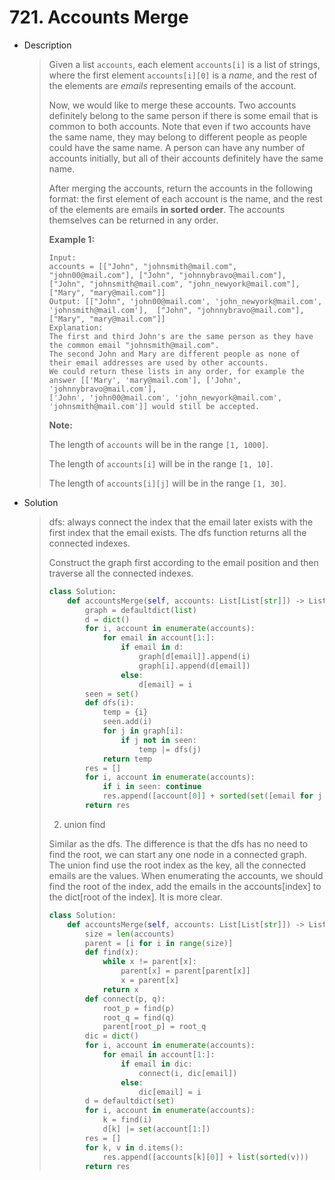 # 721. Accounts Merge

- Description

  > Given a list `accounts`, each element `accounts[i]` is a list of strings, where the first element `accounts[i][0]` is a *name*, and the rest of the elements are *emails* representing emails of the account.
  >
  > Now, we would like to merge these accounts. Two accounts definitely belong to the same person if there is some email that is common to both accounts. Note that even if two accounts have the same name, they may belong to different people as people could have the same name. A person can have any number of accounts initially, but all of their accounts definitely have the same name.
  >
  > After merging the accounts, return the accounts in the following format: the first element of each account is the name, and the rest of the elements are emails **in sorted order**. The accounts themselves can be returned in any order.
  >
  > **Example 1:**
  >
  > ```
  > Input: 
  > accounts = [["John", "johnsmith@mail.com", "john00@mail.com"], ["John", "johnnybravo@mail.com"], ["John", "johnsmith@mail.com", "john_newyork@mail.com"], ["Mary", "mary@mail.com"]]
  > Output: [["John", 'john00@mail.com', 'john_newyork@mail.com', 'johnsmith@mail.com'],  ["John", "johnnybravo@mail.com"], ["Mary", "mary@mail.com"]]
  > Explanation: 
  > The first and third John's are the same person as they have the common email "johnsmith@mail.com".
  > The second John and Mary are different people as none of their email addresses are used by other accounts.
  > We could return these lists in any order, for example the answer [['Mary', 'mary@mail.com'], ['John', 'johnnybravo@mail.com'], 
  > ['John', 'john00@mail.com', 'john_newyork@mail.com', 'johnsmith@mail.com']] would still be accepted.
  > ```
  >
  > 
  >
  > **Note:**
  >
  > The length of `accounts` will be in the range `[1, 1000]`.
  >
  > The length of `accounts[i]` will be in the range `[1, 10]`.
  >
  > The length of `accounts[i][j]` will be in the range `[1, 30]`.

- Solution

  > dfs: always connect the index that the email later exists with the first index that the email exists. The dfs function returns all the connected indexes.
  >
  > Construct the graph first according to the email position and then traverse all the connected indexes.
  >
  > ```python
  > class Solution:
  >     def accountsMerge(self, accounts: List[List[str]]) -> List[List[str]]:
  >         graph = defaultdict(list)
  >         d = dict()
  >         for i, account in enumerate(accounts):
  >             for email in account[1:]:
  >                 if email in d:
  >                     graph[d[email]].append(i)
  >                     graph[i].append(d[email])
  >                 else:
  >                     d[email] = i
  >         seen = set()
  >         def dfs(i):
  >             temp = {i}
  >             seen.add(i)
  >             for j in graph[i]:
  >                 if j not in seen:
  >                     temp |= dfs(j)
  >             return temp
  >         res = []
  >         for i, account in enumerate(accounts):
  >             if i in seen: continue
  >             res.append([account[0]] + sorted(set([email for j in dfs(i) for email in accounts[j][1:]])))
  >         return res
  > ```
  >
  > 2. union find
  >
  > Similar as the dfs. The difference is that the dfs has no need to find the root, we can start any one node in a connected graph. The union find use the root index as the key, all the connected emails are the values. When enumerating the accounts, we should find the root of the index, add the emails in the accounts[index] to the dict[root of the index]. It is more clear.
  >
  > ```python
  > class Solution:
  >     def accountsMerge(self, accounts: List[List[str]]) -> List[List[str]]:
  >         size = len(accounts)
  >         parent = [i for i in range(size)]
  >         def find(x):
  >             while x != parent[x]:
  >                 parent[x] = parent[parent[x]]
  >                 x = parent[x]
  >             return x
  >         def connect(p, q):
  >             root_p = find(p)
  >             root_q = find(q)
  >             parent[root_p] = root_q
  >         dic = dict()
  >         for i, account in enumerate(accounts):
  >             for email in account[1:]:
  >                 if email in dic:
  >                     connect(i, dic[email])
  >                 else:
  >                     dic[email] = i
  >         d = defaultdict(set)
  >         for i, account in enumerate(accounts):
  >             k = find(i)
  >             d[k] |= set(account[1:])
  >         res = []
  >         for k, v in d.items():
  >             res.append([accounts[k][0]] + list(sorted(v)))
  >         return res
  > ```

  

  

